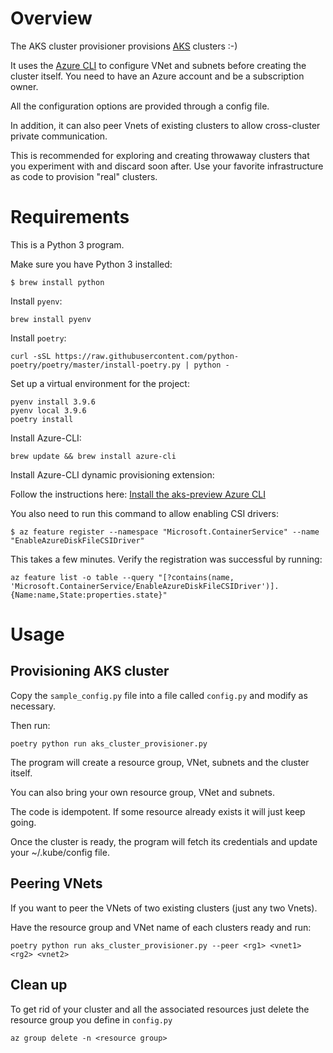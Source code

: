# Overview

The AKS cluster provisioner provisions [AKS](https://azure.microsoft.com/en-us/services/kubernetes-service/) clusters :-)

It uses the [Azure CLI](https://docs.microsoft.com/en-us/cli/azure/) to configure VNet and subnets before creating the cluster itself. You need to have an Azure account and be a subscription owner. 

All the configuration options are provided through a config file.

In addition, it can also peer Vnets of existing clusters to allow cross-cluster private communication.

This is recommended for exploring and creating throwaway clusters that you experiment with and discard soon after. Use your favorite infrastructure as code to provision "real" clusters.


# Requirements

This is a Python 3 program.

Make sure you have Python 3 installed:

```
$ brew install python
```  

Install `pyenv`:

```
brew install pyenv
```

Install `poetry`:

```
curl -sSL https://raw.githubusercontent.com/python-poetry/poetry/master/install-poetry.py | python -
```

Set up a virtual environment for the project:

```
pyenv install 3.9.6
pyenv local 3.9.6
poetry install 
```

Install Azure-CLI:

```
brew update && brew install azure-cli
```

Install Azure-CLI dynamic provisioning extension:

Follow the instructions here:
[Install the aks-preview Azure CLI](https://docs.microsoft.com/en-us/azure/aks/configure-azure-cni#install-the-aks-preview-azure-cli)

You also need to run this command to allow enabling CSI drivers:

```
$ az feature register --namespace "Microsoft.ContainerService" --name "EnableAzureDiskFileCSIDriver"
```

This takes a few minutes. Verify the registration was successful by running:

```
az feature list -o table --query "[?contains(name, 'Microsoft.ContainerService/EnableAzureDiskFileCSIDriver')].{Name:name,State:properties.state}"
```

# Usage

## Provisioning AKS cluster
Copy the `sample_config.py` file into a file called `config.py` and 
modify as necessary.

Then run:

```
poetry python run aks_cluster_provisioner.py
```

The program will create a resource group, VNet, subnets and the cluster itself.

You can also bring your own resource group, VNet and subnets. 

The code is idempotent. If some resource already exists it will just keep going.

Once the cluster is ready, the program will fetch its credentials and update your ~/.kube/config file.

## Peering VNets

If you want to peer the VNets of two existing clusters (just any two Vnets).

Have the resource group and VNet name of each clusters ready and run:

```
poetry python run aks_cluster_provisioner.py --peer <rg1> <vnet1> <rg2> <vnet2>
```

## Clean up

To get rid of your cluster and all the associated resources just delete the resource group you define in `config.py`

```
az group delete -n <resource group>
```
